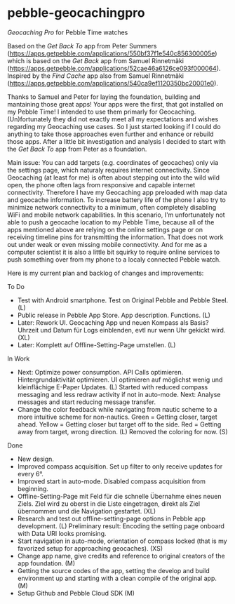 # pebble-geocachingpro

_Geocaching Pro_ for Pebble Time watches

Based on the _Get Back To_ app from Peter Summers (https://apps.getpebble.com/applications/550bf37f1e540c856300005e) which is based on the _Get Back_ app from Samuel Rinnetmäki (https://apps.getpebble.com/applications/52cae46a6126ce093f000064). Inspired by the _Find Cache_ app also from Samuel Rinnetmäki (https://apps.getpebble.com/applications/540ca9ef1120350bc20001e0).

Thanks to Samuel and Peter for laying the foundation, building and mantaining those great apps! Your apps were the first, that got installed on my Pebble Time! I intended to use them primarly for Geocaching. (Un)fortunately they did not exactly meet all my expectations and wishes regarding my Geocaching use cases. So I just started looking if I could do anything to take those approaches even further and enhance or rebuild those apps. After a little bit investigation and analysis I decided to start with the _Get Back To_ app from Peter as a foundation.

Main issue: You can add targets (e.g. coordinates of geocaches) only via the settings page, which naturaly requires internet connectivity. Since Geocaching (at least for me) is often about stepping out into the wild wild open, the phone often lags from responsive and capable internet connectivity. Therefore I have my Geocaching app preloaded with map data and geocache information. To increase battery life of the phone I also try to minimize network connectivity to a minimum, often completely disabling WiFi and mobile network capabilities. In this scenario, I'm unfortunately not able to push a geocache location to my Pebble Time, because all of the apps mentioned above are relying on the online settings page or on receiving timeline pins for transmitting the information. That does not work out under weak or even missing mobile connectivity. And for me as a computer scientist it is also a little bit squirky to require online services to push something over from my phone to a localy connected Pebble watch.   

Here is my current plan and backlog of changes and improvements:

To Do
- Test with Android smartphone. Test on Original Pebble and Pebble Steel. (L)
- Public release in Pebble App Store. App description. Functions. (L)
- Later: Rework UI. Geocaching App und neuen Kompass als Basis? Uhrzeit und Datum für Logs einblenden, evtl nur wenn Uhr gekickt wird. (XL)
- Later: Komplett auf Offline-Setting-Page umstellen. (L)

In Work
- Next: Optimize power consumption. API Calls optimieren. Hintergrundaktivität optimieren. UI optimieren auf möglichst wenig und kleinflächige E-Paper Updates. (L) Started with reduced compass messaging and less redraw activity if not in auto-mode. Next: Analyse messages and start reducing message transfer. 
- Change the color feedback while navigating from nautic scheme to a more intuitive scheme for non-nautics. Green = Getting closer, target ahead. Yellow = Getting closer but target off to the side. Red = Getting away from target, wrong direction. (L) Removed the coloring for now. (S)

Done
- New design. 
- Improved compass acquisition. Set up filter to only receive updates for every 6°.
- Improved start in auto-mode. Disabled compass acquisition from beginning. 
- Offline-Setting-Page mit Feld für die schnelle Übernahme eines neuen Ziels. Ziel wird zu oberst in die Liste eingetragen, direkt als Ziel übernommen und die Navigation gestartet. (XL)
- Research and test out offline-setting-page options in Pebble app development. (L) Preliminary result: Encoding the setting page onboard with Data URI looks promising.
- Start navigation in auto-mode, orientation of compass locked (that is my favorized setup for approaching geocaches). (XS)
- Change app name, give credits and reference to original creators of the app foundation. (M)
- Getting the source codes of the app, setting the develop and build environment up and starting with a clean compile of the original app. (M)
- Setup Github and Pebble Cloud SDK (M)
